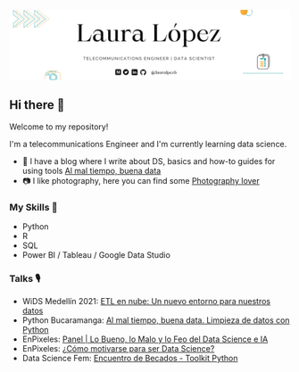![Header](https://github.com/lauralpezb/lauralpezb/blob/main/Banner%20GitHub.png "Header")

## Hi there 👋

Welcome to my repository! 

I'm a telecommunications Engineer and I'm currently learning data science.

- 📑 I have a blog where I write about DS, basics and how-to guides for using tools <a href="https://lauralpezb.medium.com">Al mal tiempo, buena data </a> 
- 📷 I like photography, here you can find some <a href="https://vsco.co/lauralpezb/gallery">Photography lover</a> 


### My Skills 📑
- Python
- R
- SQL
- Power BI / Tableau / Google Data Studio


### Talks 🎙️
- WiDS Medellín 2021: <a href="https://youtu.be/Fll5zMZHM-c?t=5488"> ETL en nube: Un nuevo entorno para nuestros datos </a>
- Python Bucaramanga: <a href="https://youtu.be/FTI3N6bqR9g"> Al mal tiempo, buena data. Limpieza de datos con Python </a>
- EnPixeles: <a href="https://open.spotify.com/episode/3ukBZHw0i74yKmWb4JWrbq?si=MANC1RKcS3SbD2lcyeXsyw"> Panel | Lo Bueno, lo Malo y lo Feo del Data Science e IA </a> 
- EnPixeles: <a href="https://open.spotify.com/episode/0Q6EHswdn094pfoWcwiqHC?si=WgeiqOhqSE6efIJ8crMWwg"> ¿Cómo motivarse para ser Data Science? </a> 
- Data Science Fem: <a href="https://youtu.be/65TZ7MtD5lI?t=1903"> Encuentro de Becados - Toolkit Python </a> 

<!--
**lauralpezb/lauralpezb** is a ✨ _special_ ✨ repository because its `README.md` (this file) appears on your GitHub profile.

Here are some ideas to get you started:

- 🔭 I’m currently working on ...
- 🌱 I’m currently learning ...
- 👯 I’m looking to collaborate on ...
- 🤔 I’m looking for help with ...
- 💬 Ask me about ...
- 📫 How to reach me: ...
- 😄 Pronouns: ...
- ⚡ Fun fact: ...
-->
